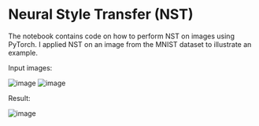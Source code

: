 # Neural Style Transfer (NST)
The notebook contains code on how to perform NST on images using PyTorch. I applied NST on an image from the MNIST dataset to illustrate an example.

Input images:

![image](https://github.com/omar-ntu/NST/assets/105975781/2c8659d5-2bf7-4d42-8a36-86301d3b5c89)
![image](https://github.com/omar-ntu/NST/assets/105975781/f08c6cd9-4213-46da-ae5c-ef8e44352d89)

Result:

![image](https://github.com/omar-ntu/NST/assets/105975781/d1cb9242-ea3a-4970-b36a-d8c761705c03)
